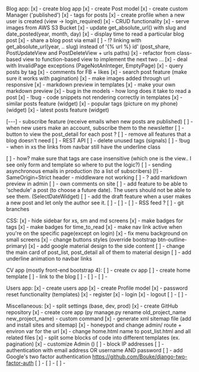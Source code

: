 Blog app:
[x] - create blog app
[x] - create Post model
[x] - create custom Manager ('published')
[x] - tags for posts
[x] - create profile when a new user is created (view -> login_required)
[x] - CRUD functionality
[x] - serve images from AWS S3 Bucket
[x] - update get_absolute_url() with slug and date_posted(year, month, day)
[x] - display time to read a particular blog post
[x] - share a blog post via email
[ ] - !? linking with get_absolute_url(year, .. slug) instead of '{% url %} id' (post_share, PostUpdateView and PostDeleteView + urls paths)
[x] - refactor from class-based view to function-based view to implement the next two ...
[x] - deal with InvalidPage exceptions (PageNotAnInteger, EmptyPage)
[x] - query posts by tag
[x] - comments for FB + likes
[x] - search post feature (make sure it works with pagination)
[x] - make images added through url responsive
[x] - markdown preview in templates
[x] - make your own markdown preview
[x] - bug in the models - how long does it take to read a post
[x] - !bug - code snippets not rendering correctly in templates
[x] - similar posts feature (widget)
[x] - popular tags (picture on my phone) (widget)
[x] - latest posts feature (widget)

[---] - subscribe feature (receive emails when new posts are published)
[ ] - when new users make an account, subscribe them to the newsletter
[ ] - button to view the post_detail for each post ?
[ ] - remove all features that a blog doesn't need
[ ] - REST API
[ ] - delete unused tags (signals)
[ ] - !bug - when in xs the links from navbar still have the underline class 

[ ] - how? make sure that tags are case insensitive (which one is the view.. I see only form and template so where to put the logic?)
[ ] - sending asynchronous emails in production (to a list of subscribers)
[!] - SameOrigin=Strict header  - middleware not working
[ ] - ? add markdown preview in admin
[ ] - own comments on site
[ ] - add feature to be able to 'schedule' a post (to choose a future date). The users should not be able to see them. (SelectDateWidget)
[ ] - add the draft feature when a user makes a new post and let only the author see it.
[ ] -
[ ] -
[ ] - RSS feed ?
[ ] - git branches

CSS:
[x] - hide sidebar for xs, sm and md screens
[x] - make badges for tags
[x] - make badges for time_to_read
[x] - make nav link active when you're on the specific page(except on login)
[x] - fix menu background on small screens
[x] - change buttons styles (override bootstrap btn-outline-primary)
[x] - add google material design to the side content
[ ] - change the main card of post_list, post_detail all of them to material design
[ ] - add underline animation to navbar links



CV app (mostly front-end bootstrap 4):
[ ] - create cv app
[ ] - create home template
[ ] - link to the blog
[ ] -
[ ] -
[ ] -



Users app:
[x] - create users app
[x] - create Profile model
[x] - password reset functionality (templates)
[x] - register
[x] - login
[x] - logout
[ ] -
[ ] -


Miscellaneous:
[x] - split settings (base, dev, prod)
[x] - create GitHub repository
[x] - create core app (py manage.py rename old_project_name new_project_name) - custom command
[x] - generate xml sitemap file (add and install sites and sitemap)
[x] - honeypot and change admin/ route + environ var for the url
[x] - change home.html name to post_list.html and all related files
[x] - split some blocks of code into different templates (ex. pagination)
[x] - customize Admin ()
[ ] - block IP addresses
[ ] - authentication with email address OR username AND password
[ ] - add Google's two factor authentication https://github.com/Bouke/django-two-factor-auth
[ ] -
[ ] -
[ ] -
